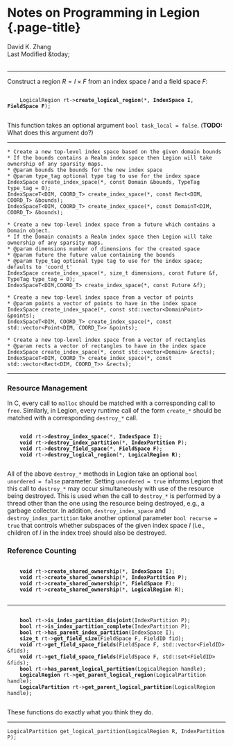 # Notes on Programming in Legion {.page-title}

<div class="text-center">
    David K. Zhang<br>
    Last Modified &today;
</div><br>

--------------------------------------------------------------------------------

Construct a region $R = I \times F$ from an index space $I$ and a field space $F$:

<pre class="bg-light"><code>
    LogicalRegion rt-><b class="func-name">create_logical_region</b>(*, <b class="arg">IndexSpace I</b>, <b class="arg">FieldSpace F</b>);

</code></pre>


This function takes an optional argument `bool task_local = false`. (**TODO:** What does this argument do?)

--------------------------------------------------------------------------------

```
* Create a new top-level index space based on the given domain bounds
* If the bounds contains a Realm index space then Legion will take ownership of any sparsity maps.
* @param bounds the bounds for the new index space
* @param type_tag optional type tag to use for the index space
IndexSpace create_index_space(*, const Domain &bounds, TypeTag type_tag = 0);
IndexSpaceT<DIM, COORD_T> create_index_space(*, const Rect<DIM, COORD_T> &bounds);
IndexSpaceT<DIM, COORD_T> create_index_space(*, const DomainT<DIM, COORD_T> &bounds);

* Create a new top-level index space from a future which contains a Domain object.
* If the Domain conaints a Realm index space then Legion will take ownership of any sparsity maps.
* @param dimensions number of dimensions for the created space
* @param future the future value containing the bounds
* @param type_tag optional type tag to use for the index space; defaults to 'coord_t'
IndexSpace create_index_space(*, size_t dimensions, const Future &f, TypeTag type_tag = 0);
IndexSpaceT<DIM,COORD_T> create_index_space(*, const Future &f);
```

```
* Create a new top-level index space from a vector of points
* @param points a vector of points to have in the index space
IndexSpace create_index_space(*, const std::vector<DomainPoint> &points);
IndexSpaceT<DIM, COORD_T> create_index_space(*, const std::vector<Point<DIM, COORD_T>> &points);
```

```
* Create a new top-level index space from a vector of rectangles
* @param rects a vector of rectangles to have in the index space
IndexSpace create_index_space(*, const std::vector<Domain> &rects);
IndexSpaceT<DIM, COORD_T> create_index_space(*, const std::vector<Rect<DIM, COORD_T>> &rects);
```

--------------------------------------------------------------------------------

### Resource Management

In C, every call to `malloc` should be matched with a corresponding call to `free`. Similarly, in Legion, every runtime call of the form `create_*` should be matched with a corresponding `destroy_*` call.

<pre class="bg-light"><code>
    <b class="return-type">void</b> rt-><b class="func-name">destroy_index_space</b>(*, <b class="arg">IndexSpace I</b>);
    <b class="return-type">void</b> rt-><b class="func-name">destroy_index_partition</b>(*, <b class="arg">IndexPartition P</b>);
    <b class="return-type">void</b> rt-><b class="func-name">destroy_field_space</b>(*, <b class="arg">FieldSpace F</b>);
    <b class="return-type">void</b> rt-><b class="func-name">destroy_logical_region</b>(*, <b class="arg">LogicalRegion R</b>);

</code></pre>

All of the above `destroy_*` methods in Legion take an optional `bool unordered = false` parameter. Setting `unordered = true` informs Legion that this call to `destroy_*` may occur simultaneously with use of the resource being destroyed. This is used when the call to `destroy_*` is performed by a thread other than the one using the resource being destroyed, e.g., a garbage collector. In addition, `destroy_index_space` and `destroy_index_partition` take another optional parameter `bool recurse = true` that controls whether subspaces of the given index space $I$ (i.e., children of $I$ in the index tree) should also be destroyed.

### Reference Counting

<pre class="bg-light"><code>
    <b class="return-type">void</b> rt-><b class="func-name">create_shared_ownership</b>(*, <b class="arg">IndexSpace I</b>);
    <b class="return-type">void</b> rt-><b class="func-name">create_shared_ownership</b>(*, <b class="arg">IndexPartition P</b>);
    <b class="return-type">void</b> rt-><b class="func-name">create_shared_ownership</b>(*, <b class="arg">FieldSpace F</b>);
    <b class="return-type">void</b> rt-><b class="func-name">create_shared_ownership</b>(*, <b class="arg">LogicalRegion R</b>);

</code></pre>

--------------------------------------------------------------------------------

<pre class="bg-light"><code>
    <b class="return-type">bool</b> rt-><b class="func-name">is_index_partition_disjoint</b>(IndexPartition P);
    <b class="return-type">bool</b> rt-><b class="func-name">is_index_partition_complete</b>(IndexPartition P);
    <b class="return-type">bool</b> rt-><b class="func-name">has_parent_index_partition</b>(IndexSpace I);
    <b class="return-type">size_t</b> rt-><b class="func-name">get_field_size</b>(FieldSpace F, FieldID fid);
    <b class="return-type">void</b> rt-><b class="func-name">get_field_space_fields</b>(FieldSpace F, std::vector&lt;FieldID&gt; &fids);
    <b class="return-type">void</b> rt-><b class="func-name">get_field_space_fields</b>(FieldSpace F, std::set&lt;FieldID&gt; &fids);
    <b class="return-type">bool</b> rt-><b class="func-name">has_parent_logical_partition</b>(LogicalRegion handle);
    <b class="return-type">LogicalRegion</b> rt-><b class="func-name">get_parent_logical_region</b>(LogicalPartition handle);
    <b class="return-type">LogicalPartition</b> rt-><b class="func-name">get_parent_logical_partition</b>(LogicalRegion handle);

</code></pre>

These functions do exactly what you think they do.

--------------------------------------------------------------------------------

`LogicalPartition get_logical_partition(LogicalRegion R, IndexPartition P);`
